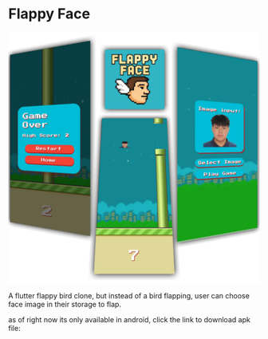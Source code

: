 # Flappy Face

![Flappy Face Gameplay](flappyface_showcase.webp)

A flutter flappy bird clone, but instead of a bird flapping, user can choose face image in their storage to flap. 

as of right now its only available in android,
click the link to download apk file: 